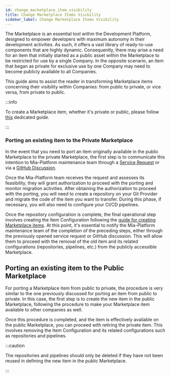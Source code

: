 ```yaml
---
id: change_marketplace_item_visibility
title: Change Marketplace Items Visibility
sidebar_label: Change Marketplace Items Visibility
---
```


The Marketplace is an essential tool within the Development Platform, designed to empower developers with maximum autonomy in their development activities. As such, it offers a vast library of ready-to-use components that are highly dynamic. Consequently, there may arise a need for an item that initially started as a public asset within the Marketplace to be restricted for use by a single Company. In the opposite scenario, an item that began as private for exclusive use by one Company may need to become publicly available to all Companies.

This guide aims to assist the reader in transforming Marketplace items concerning their visibility within Companies: from public to private, or vice versa, from private to public.

:::info

To create a Marketplace item, whether it's private or public, please follow [this](/marketplace/add_to_marketplace/contributing_overview.md) dedicated guide.

:::

### Porting an existing item to the Private Marketplace

In the event that you need to port an item originally available in the public Marketplace to the private Marketplace, the first step is to communicate this intention to Mia-Platform maintenance team through a [Service Request](https://makeitapp.atlassian.net/servicedesk/customer/portal/21) or via a [GitHub Discussion](https://github.com/mia-platform/community).

Once the Mia-Platform team receives the request and assesses its feasibility, they will grant authorization to proceed with the porting and monitor migration activities. After obtaining the authorization to proceed with the porting, you will need to create a repository on your Git Provider and migrate the code of the item you want to transfer. During this phase, if necessary, you will also need to configure your CI/CD pipelines.

Once the repository configuration is complete, the final operational step involves creating the Item Configuration following the [guide for creating Marketplace items](/marketplace/add_to_marketplace/contributing_overview.md). At this point, it's essential to notify the Mia-Platform maintenance team of the completion of the preceding steps, either through the previously opened service request or GitHub discussion. This will allow them to proceed with the removal of the old item and its related configurations (repositories, pipelines, etc.) from the publicly accessible Marketplace.

## Porting an existing item to the Public Marketplace

For porting a Marketplace item from public to private, the procedure is very similar to the one previously discussed for porting an item from public to private. In this case, the first step is to create the new item in the public Marketplace, following the procedure to make your Marketplace item available to other companies as well.

Once this procedure is completed, and the item is effectively available on the public Marketplace, you can proceed with retiring the private item. This involves removing the Item Configuration and its related configurations such as repositories and pipelines.

:::caution

The repositories and pipelines should only be deleted if they have not been reused in defining the new item in the public Marketplace.

:::

